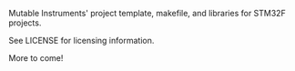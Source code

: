 Mutable Instruments' project template, makefile, and libraries for STM32F
projects.

See LICENSE for licensing information.

More to come!